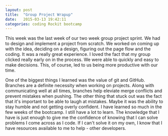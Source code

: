 ```yaml
---
layout: post
title:  "Group Project Wrapup"
date:   2015-03-13 19:42:11
categories: coding Rockit bootcamp 
---
```


This week was the last week of our two week group project sprint. We had to design and implement a project from scratch. We worked on coming up with the idea, deciding on a design, figuring out the page flow and the coding. It was a really great experience. I loved the fact that my group clicked really early on in the process. We were able to quickly and easy to make decisions. This, of course, led to us being more productive with our time. 

One of the biggest things I learned was the value of git and GitHub. Branches are a definite necessity when working on projects. Along with communicating well at all times, branches help eleviate merge conflicts and prevent mistakes when pushing. The other thing that stuck out was the fact that it's important to be able to laugh at mistakes. Maybe it was the ability to stay humble and not getting overly confident. I have learned so much in the few weeks of the bootcamp. I still have a lot to learn. The knowledge that I have is just enough to give me the confidence of knowing that I can solve problems I come across as I code. If I can't solve it on my own, I know that I have resources available to me to help - other developers. 